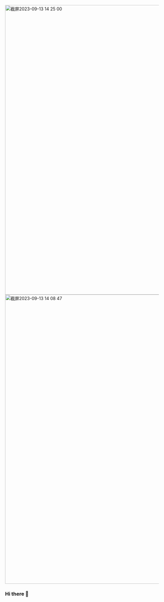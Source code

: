 <img width="948" alt="截屏2023-09-13 14 25 00" src="https://github.com/spacementhelper/spacementhelper/assets/144666955/da1b3b24-06b4-43f8-9bad-1124cab9af75">

<img width="947" alt="截屏2023-09-13 14 08 47" src="https://github.com/spacementhelper/spacementhelper/assets/144666955/a66ccd49-9ffd-475d-80cb-6075ad67211e">

### Hi there 👋


<!--
**spacementhelper/spacementhelper** is a ✨ _special_ ✨ repository because its `README.md` (this file) appears on your GitHub profile.

Here are some ideas to get you started:

- 🔭 I’m currently working on ...
- 🌱 I’m currently learning ...
- 👯 I’m looking to collaborate on ...
- 🤔 I’m looking for help with ...
- 💬 Ask me about ...
- 📫 How to reach me: ...
- 😄 Pronouns: ...
- ⚡ Fun fact: ...
-->
